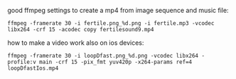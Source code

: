 good ffmpeg settings to create a mp4 from image sequence and music file:

`
ffmpeg -framerate 30 -i fertile.png_%d.png -i fertile.mp3 -vcodec libx264 -crf 15 -acodec copy fertilesound9.mp4
`

how to make a video work also on ios devices:

`
ffmpeg -framerate 30 -i loopDfast.png_%d.png -vcodec libx264 -profile:v main -crf 15 -pix_fmt yuv420p -x264-params ref=4 loopDfastIos.mp4
`
